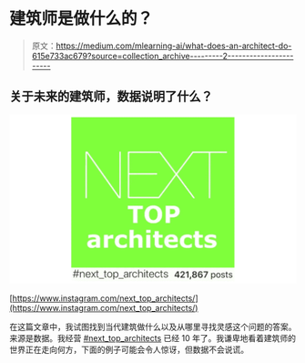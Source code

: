 # 建筑师是做什么的？

> 原文：<https://medium.com/mlearning-ai/what-does-an-architect-do-615e733ac679?source=collection_archive---------2----------------------->

## 关于未来的建筑师，数据说明了什么？

![](img/685df3b9512868eb9a5a5a2c6ae3ac30.png)

[https://www.instagram.com/next_top_architects/](https://www.instagram.com/next_top_architects/)

在这篇文章中，我试图找到当代建筑做什么以及从哪里寻找灵感这个问题的答案。来源是数据。我经营 [#next_top_architects](https://www.instagram.com/explore/tags/next_top_architects/) 已经 10 年了。我谦卑地看着建筑师的世界正在走向何方，下面的例子可能会令人惊讶，但数据不会说谎。